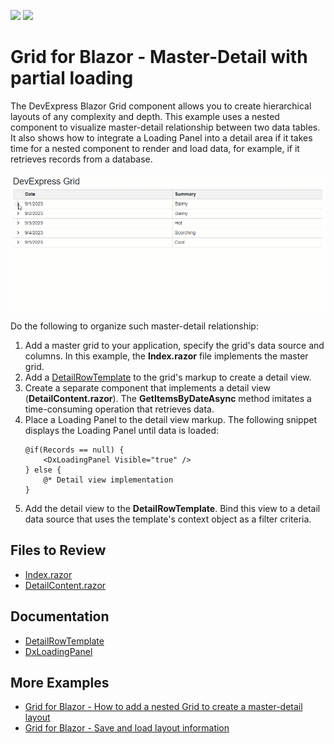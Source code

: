 <!-- default badges list -->
[![](https://img.shields.io/badge/Open_in_DevExpress_Support_Center-FF7200?style=flat-square&logo=DevExpress&logoColor=white)](https://supportcenter.devexpress.com/ticket/details/T1187305)
[![](https://img.shields.io/badge/📖_How_to_use_DevExpress_Examples-e9f6fc?style=flat-square)](https://docs.devexpress.com/GeneralInformation/403183)
<!-- default badges end -->
# Grid for Blazor - Master-Detail with partial loading

The DevExpress Blazor Grid component allows you to create hierarchical layouts of any complexity and depth. This example uses a nested component to visualize master-detail relationship between two data tables. It also shows how to integrate a Loading Panel into a detail area if it takes time for a nested component to render and load data, for example, if it retrieves records from a database.

![Blazor Grid - Loading Panel Integration](blazor-grid-master-detail-loading.gif)

Do the following to organize such master-detail relationship:

1. Add a master grid to your application, specify the grid's data source and columns. In this example, the **Index.razor** file implements the master grid.
2. Add a [DetailRowTemplate](https://docs.devexpress.com/Blazor/DevExpress.Blazor.DxGrid.DetailRowTemplate) to the grid's markup to create a detail view.
3. Create a separate component that implements a detail view (**DetailContent.razor**). The **GetItemsByDateAsync** method imitates a time-consuming operation that retrieves data.
4. Place a Loading Panel to the detail view markup. The following snippet displays the Loading Panel until data is loaded:
    ```Razor
    @if(Records == null) {
        <DxLoadingPanel Visible="true" />
    } else {
        @* Detail view implementation
    }
    ```
5. Add the detail view to the **DetailRowTemplate**. Bind this view to a detail data source that uses the template's context object as a filter criteria.

## Files to Review

- [Index.razor](./CS/GridPartialLoading/Pages/Index.razor)
- [DetailContent.razor](./CS/GridPartialLoading/Pages/DetailContent.razor)

## Documentation

- [DetailRowTemplate](https://docs.devexpress.com/Blazor/DevExpress.Blazor.DxGrid.DetailRowTemplate)
- [DxLoadingPanel](https://docs.devexpress.com/Blazor/DevExpress.Blazor.DxLoadingPanel)

## More Examples

- [Grid for Blazor - How to add a nested Grid to create a master-detail layout](https://github.com/DevExpress-Examples/blazor-dxgrid-master-detail-grid)
- [Grid for Blazor - Save and load layout information](https://github.com/DevExpress-Examples/blazor-DxGrid-save-restore-layout)
